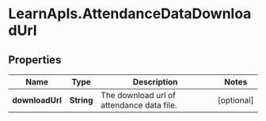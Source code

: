 # LearnApIs.AttendanceDataDownloadUrl

## Properties
Name | Type | Description | Notes
------------ | ------------- | ------------- | -------------
**downloadUrl** | **String** | The download url of attendance data file. | [optional] 

